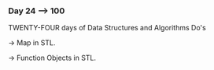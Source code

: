 ### Day 24 --> 100
TWENTY-FOUR days of Data Structures and Algorithms
Do's

-> Map in STL.

-> Function Objects in STL.

